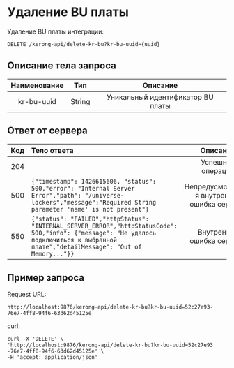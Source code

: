 # Удаление BU платы
Удаление BU платы интеграции:
```
DELETE /kerong-api/delete-kr-bu?kr-bu-uuid={uuid}
```
## Описание тела запроса
|Наименование|Тип|Описание|
|:-:|:-:|:-:|
|kr-bu-uuid|String|Уникальный идентификатор BU платы|

## Ответ от сервера
|Код|Тело ответа|Описание|
|:-:|:-|:-:|
|204||Успешная операция|
|500|```{"timestamp": 1426615606, "status": 500,"error": "Internal Server Error","path": "/universe-lockers","message":"Required String parameter 'name' is not present"}```|Непредусмотренна я внутренняя ошибка сервера|
|550|```{"status": "FAILED","httpStatus": "INTERNAL_SERVER_ERROR","httpStatusCode": 500,"info": {"message": "Не удалось подключиться к выбранной плате","detailMessage": "Out of Memory..."}}```|Внутренняя ошибка сервера|
## Пример запроса
Request URL:
```
http://localhost:9876/kerong-api/delete-kr-bu?kr-bu-uuid=52c27e93-76e7-4ff8-94f6-63d62d45125e
```
curl:
```
curl -X 'DELETE' \
'http://localhost:9876/kerong-api/delete-kr-bu?kr-bu-uuid=52c27e93
-76e7-4ff8-94f6-63d62d45125e' \
-H 'accept: application/json'
```